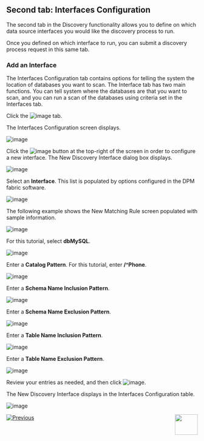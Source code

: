 ## Second tab: Interfaces Configuration

The second tab in the Discovery functionality allows you to define on which data source interfaces you would like the discovery process to run. 

Once you defined on which interface to run, you can submit a discovery process request in this same tab. 

### Add an Interface

The Interfaces Configuration tab contains options for telling the system the location of databases you want to scan. The Interface tab has two main functions. You can tell system where the databases are that you want to scan, and you can run a scan of the databases using criteria set in the Interfaces tab.

Click the ![image](../images/07_13_Discovery_InterfacesTab2.jpg) tab. 

The Interfaces Configuration screen displays.

![image](../images/07_13_Discovery_InterfacesTab_Screen.jpg)

Click the ![image](../images/07_13_Discovery_InterfacesTab_CreateNew.jpg) button at the top-right of the screen in order to configure a new interface. The New Discovery Interface dialog box displays. 

![image](../images/07_13_Discovery_InterfacesTab_CreateNew2.jpg)

Select an **Interface**. This list is populated by options configured in the DPM fabric software.

![image](../images/07_13_Discovery_InterfacesTab_CreateNew3.jpg)

The following example shows the New Matching Rule screen populated with sample information.

![image](../images/07_13_Discovery_InterfacesTab_CreateNew9.jpg)

For this tutorial, select **dbMySQL**.

![image](../images/07_13_Discovery_InterfacesTab_CreateNew4.jpg)

Enter a **Catalog Pattern**. For this tutorial, enter **/^Phone**. 

![image](../images/07_13_Discovery_InterfacesTab_CreateNew5.jpg)

Enter a **Schema Name Inclusion Pattern**. 

![image](../images/07_13_Discovery_InterfacesTab_CreateNew6.jpg)

Enter a **Schema Name Exclusion Pattern**.  

![image](../images/07_13_Discovery_InterfacesTab_CreateNew7.jpg)

Enter a **Table Name Inclusion Pattern**.

![image](../images/07_13_Discovery_InterfacesTab_CreateNew8.jpg)

Enter a **Table Name Exclusion Pattern**.

![image](../images/07_13_Discovery_InterfacesTab_CreateNew9.jpg)

Review your entries as needed, and then click ![image](../images/08_ICON_Save.jpg).

The New Discovery Interface displays in the Interfaces Configuration table. 

![image](../images/07_13_Discovery_InterfacesTab_CreateNew11.jpg)



[![Previous](../images/Previous.png)]( 03_03_05_Discovery_NewMatchingRule_DataSample.md)[<img align="right" width="60" height="54" src="../images/Next.png">](05_Discovery_SubmitDiscoveryRequest.md)
